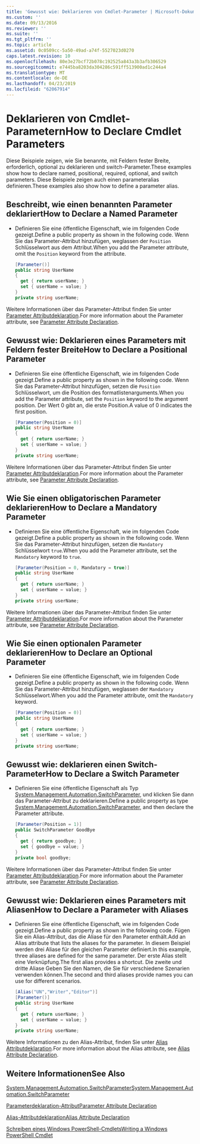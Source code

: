 ```yaml
---
title: 'Gewusst wie: Deklarieren von Cmdlet-Parameter | Microsoft-Dokumentation'
ms.custom: ''
ms.date: 09/13/2016
ms.reviewer: ''
ms.suite: ''
ms.tgt_pltfrm: ''
ms.topic: article
ms.assetid: 0c0509cc-5a50-49ad-a74f-5527023d0270
caps.latest.revision: 10
ms.openlocfilehash: 80e3e27bcf72b078c192525a843a3b3afb306529
ms.sourcegitcommit: e7445ba8203da304286c591ff513900ad1c244a4
ms.translationtype: MT
ms.contentlocale: de-DE
ms.lasthandoff: 04/23/2019
ms.locfileid: "62067914"
---
```

# <a name="how-to-declare-cmdlet-parameters"></a><span data-ttu-id="57f1e-102">Deklarieren von Cmdlet-Parametern</span><span class="sxs-lookup"><span data-stu-id="57f1e-102">How to Declare Cmdlet Parameters</span></span>

<span data-ttu-id="57f1e-103">Diese Beispiele zeigen, wie Sie benannte, mit Feldern fester Breite, erforderlich, optional zu deklarieren und switch-Parameter.</span><span class="sxs-lookup"><span data-stu-id="57f1e-103">These examples show how to declare named, positional, required, optional, and switch parameters.</span></span> <span data-ttu-id="57f1e-104">Diese Beispiele zeigen auch einen parameteralias definieren.</span><span class="sxs-lookup"><span data-stu-id="57f1e-104">These examples also show how to define a parameter alias.</span></span>

## <a name="how-to-declare-a-named-parameter"></a><span data-ttu-id="57f1e-105">Beschreibt, wie einen benannten Parameter deklariert</span><span class="sxs-lookup"><span data-stu-id="57f1e-105">How to Declare a Named Parameter</span></span>

- <span data-ttu-id="57f1e-106">Definieren Sie eine öffentliche Eigenschaft, wie im folgenden Code gezeigt.</span><span class="sxs-lookup"><span data-stu-id="57f1e-106">Define a public property as shown in the following code.</span></span> <span data-ttu-id="57f1e-107">Wenn Sie das Parameter-Attribut hinzufügen, weglassen der `Position` Schlüsselwort aus dem Attribut.</span><span class="sxs-lookup"><span data-stu-id="57f1e-107">When you add the Parameter attribute, omit the `Position` keyword from the attribute.</span></span>

    ```csharp
    [Parameter()]
    public string UserName
    {
      get { return userName; }
      set { userName = value; }
    }
    private string userName;
    ```

<span data-ttu-id="57f1e-108">Weitere Informationen über das Parameter-Attribut finden Sie unter [Parameter Attributdeklaration](./parameter-attribute-declaration.md).</span><span class="sxs-lookup"><span data-stu-id="57f1e-108">For more information about the Parameter attribute, see [Parameter Attribute Declaration](./parameter-attribute-declaration.md).</span></span>

## <a name="how-to-declare-a-positional-parameter"></a><span data-ttu-id="57f1e-109">Gewusst wie: Deklarieren eines Parameters mit Feldern fester Breite</span><span class="sxs-lookup"><span data-stu-id="57f1e-109">How to Declare a Positional Parameter</span></span>

- <span data-ttu-id="57f1e-110">Definieren Sie eine öffentliche Eigenschaft, wie im folgenden Code gezeigt.</span><span class="sxs-lookup"><span data-stu-id="57f1e-110">Define a public property as shown in the following code.</span></span> <span data-ttu-id="57f1e-111">Wenn Sie das Parameter-Attribut hinzufügen, setzen die `Position` Schlüsselwort, um die Position des formatlistenarguments.</span><span class="sxs-lookup"><span data-stu-id="57f1e-111">When you add the Parameter attribute, set the `Position` keyword to the argument position.</span></span> <span data-ttu-id="57f1e-112">Der Wert 0 gibt an, die erste Position.</span><span class="sxs-lookup"><span data-stu-id="57f1e-112">A value of 0 indicates the first position.</span></span>

    ```csharp
    [Parameter(Position = 0)]
    public string UserName
    {
      get { return userName; }
      set { userName = value; }
    }
    private string userName;
    ```

<span data-ttu-id="57f1e-113">Weitere Informationen über das Parameter-Attribut finden Sie unter [Parameter Attributdeklaration](./parameter-attribute-declaration.md).</span><span class="sxs-lookup"><span data-stu-id="57f1e-113">For more information about the Parameter attribute, see [Parameter Attribute Declaration](./parameter-attribute-declaration.md).</span></span>

## <a name="how-to-declare-a-mandatory-parameter"></a><span data-ttu-id="57f1e-114">Wie Sie einen obligatorischen Parameter deklarieren</span><span class="sxs-lookup"><span data-stu-id="57f1e-114">How to Declare a Mandatory Parameter</span></span>

- <span data-ttu-id="57f1e-115">Definieren Sie eine öffentliche Eigenschaft, wie im folgenden Code gezeigt.</span><span class="sxs-lookup"><span data-stu-id="57f1e-115">Define a public property as shown in the following code.</span></span> <span data-ttu-id="57f1e-116">Wenn Sie das Parameter-Attribut hinzufügen, setzen die `Mandatory` Schlüsselwort `true`.</span><span class="sxs-lookup"><span data-stu-id="57f1e-116">When you add the Parameter attribute, set the `Mandatory` keyword to `true`.</span></span>

    ```csharp
    [Parameter(Position = 0, Mandatory = true)]
    public string UserName
    {
      get { return userName; }
      set { userName = value; }
    }
    private string userName;
    ```

<span data-ttu-id="57f1e-117">Weitere Informationen über das Parameter-Attribut finden Sie unter [Parameter Attributdeklaration](./parameter-attribute-declaration.md).</span><span class="sxs-lookup"><span data-stu-id="57f1e-117">For more information about the Parameter attribute, see [Parameter Attribute Declaration](./parameter-attribute-declaration.md).</span></span>

## <a name="how-to-declare-an-optional-parameter"></a><span data-ttu-id="57f1e-118">Wie Sie einen optionalen Parameter deklarieren</span><span class="sxs-lookup"><span data-stu-id="57f1e-118">How to Declare an Optional Parameter</span></span>

- <span data-ttu-id="57f1e-119">Definieren Sie eine öffentliche Eigenschaft, wie im folgenden Code gezeigt.</span><span class="sxs-lookup"><span data-stu-id="57f1e-119">Define a public property as shown in the following code.</span></span> <span data-ttu-id="57f1e-120">Wenn Sie das Parameter-Attribut hinzufügen, weglassen der `Mandatory` Schlüsselwort.</span><span class="sxs-lookup"><span data-stu-id="57f1e-120">When you add the Parameter attribute, omit the `Mandatory` keyword.</span></span>

    ```csharp
    [Parameter(Position = 0)]
    public string UserName
    {
      get { return userName; }
      set { userName = value; }
    }
    private string userName;
    ```

## <a name="how-to-declare-a-switch-parameter"></a><span data-ttu-id="57f1e-121">Gewusst wie: deklarieren einen Switch-Parameter</span><span class="sxs-lookup"><span data-stu-id="57f1e-121">How to Declare a Switch Parameter</span></span>

- <span data-ttu-id="57f1e-122">Definieren Sie eine öffentliche Eigenschaft als Typ [System.Management.Automation.SwitchParameter](/dotnet/api/System.Management.Automation.SwitchParameter), und klicken Sie dann das Parameter-Attribut zu deklarieren.</span><span class="sxs-lookup"><span data-stu-id="57f1e-122">Define a public property as type [System.Management.Automation.SwitchParameter](/dotnet/api/System.Management.Automation.SwitchParameter), and then declare the Parameter attribute.</span></span>

    ```csharp
    [Parameter(Position = 1)]
    public SwitchParameter GoodBye
    {
      get { return goodbye; }
      set { goodbye = value; }
    }
    private bool goodbye;
    ```

<span data-ttu-id="57f1e-123">Weitere Informationen über das Parameter-Attribut finden Sie unter [Parameter Attributdeklaration](./parameter-attribute-declaration.md).</span><span class="sxs-lookup"><span data-stu-id="57f1e-123">For more information about the Parameter attribute, see [Parameter Attribute Declaration](./parameter-attribute-declaration.md).</span></span>

## <a name="how-to-declare-a-parameter-with-aliases"></a><span data-ttu-id="57f1e-124">Gewusst wie: Deklarieren eines Parameters mit Aliasen</span><span class="sxs-lookup"><span data-stu-id="57f1e-124">How to Declare a Parameter with Aliases</span></span>

- <span data-ttu-id="57f1e-125">Definieren Sie eine öffentliche Eigenschaft, wie im folgenden Code gezeigt.</span><span class="sxs-lookup"><span data-stu-id="57f1e-125">Define a public property as shown in the following code.</span></span> <span data-ttu-id="57f1e-126">Fügen Sie ein Alias-Attribut, das die Aliase für den Parameter enthält.</span><span class="sxs-lookup"><span data-stu-id="57f1e-126">Add an Alias attribute that lists the aliases for the parameter.</span></span> <span data-ttu-id="57f1e-127">In diesem Beispiel werden drei Aliase für den gleichen Parameter definiert.</span><span class="sxs-lookup"><span data-stu-id="57f1e-127">In this example, three aliases are defined for the same parameter.</span></span> <span data-ttu-id="57f1e-128">Der erste Alias stellt eine Verknüpfung.</span><span class="sxs-lookup"><span data-stu-id="57f1e-128">The first alias provides a shortcut.</span></span> <span data-ttu-id="57f1e-129">Die zweite und dritte Aliase Geben Sie den Namen, die Sie für verschiedene Szenarien verwenden können.</span><span class="sxs-lookup"><span data-stu-id="57f1e-129">The second and third aliases provide names you can use for different scenarios.</span></span>

    ```csharp
    [Alias("UN","Writer","Editor")]
    [Parameter()]
    public string UserName
    {
      get { return userName; }
      set { userName = value; }
    }
    private string userName;
    ```

<span data-ttu-id="57f1e-130">Weitere Informationen zu den Alias-Attribut, finden Sie unter [Alias Attributdeklaration](./alias-attribute-declaration.md).</span><span class="sxs-lookup"><span data-stu-id="57f1e-130">For more information about the Alias attribute, see [Alias Attribute Declaration](./alias-attribute-declaration.md).</span></span>

## <a name="see-also"></a><span data-ttu-id="57f1e-131">Weitere Informationen</span><span class="sxs-lookup"><span data-stu-id="57f1e-131">See Also</span></span>

[<span data-ttu-id="57f1e-132">System.Management.Automation.SwitchParameter</span><span class="sxs-lookup"><span data-stu-id="57f1e-132">System.Management.Automation.SwitchParameter</span></span>](/dotnet/api/System.Management.Automation.SwitchParameter)

[<span data-ttu-id="57f1e-133">Parameterdeklaration-Attribut</span><span class="sxs-lookup"><span data-stu-id="57f1e-133">Parameter Attribute Declaration</span></span>](./parameter-attribute-declaration.md)

[<span data-ttu-id="57f1e-134">Alias-Attributdeklaration</span><span class="sxs-lookup"><span data-stu-id="57f1e-134">Alias Attribute Declaration</span></span>](./alias-attribute-declaration.md)

[<span data-ttu-id="57f1e-135">Schreiben eines Windows PowerShell-Cmdlets</span><span class="sxs-lookup"><span data-stu-id="57f1e-135">Writing a Windows PowerShell Cmdlet</span></span>](./writing-a-windows-powershell-cmdlet.md)
